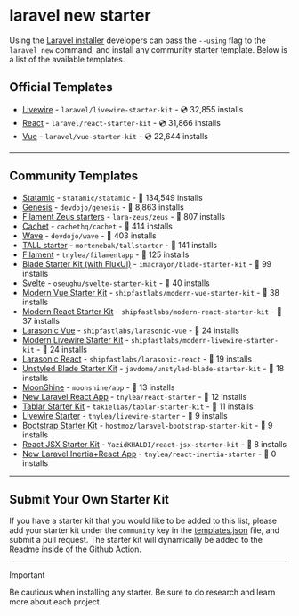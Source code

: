 # laravel new starter

Using the [Laravel installer](https://laravel.com/docs/installation#installing-php) developers can pass the `--using` flag to the `laravel new` command, and install any community starter template. Below is a list of the available templates.

## Official Templates

- [Livewire](https://github.com/laravel/livewire-starter-kit) - `laravel/livewire-starter-kit` - 💿 32,855 installs
- [React](https://github.com/laravel/react-starter-kit) - `laravel/react-starter-kit` - 💿 31,866 installs
- [Vue](https://github.com/laravel/vue-starter-kit) - `laravel/vue-starter-kit` - 💿 22,644 installs

---

## Community Templates

- [Statamic](https://github.com/statamic/statamic) - `statamic/statamic` - 💾 134,549 installs
- [Genesis](https://github.com/thedevdojo/genesis) - `devdojo/genesis` - 💾 8,863 installs
- [Filament Zeus starters](https://github.com/lara-zeus/zeus) - `lara-zeus/zeus` - 💾 807 installs
- [Cachet](https://github.com/cachethq/cachet) - `cachethq/cachet` - 💾 414 installs
- [Wave](https://github.com/thedevdojo/wave) - `devdojo/wave` - 💾 403 installs
- [TALL starter](https://github.com/mortenebak/tallstarter) - `mortenebak/tallstarter` - 💾 141 installs
- [Filament](https://github.com/tnylea/filamentapp) - `tnylea/filamentapp` - 💾 125 installs
- [Blade Starter Kit (with FluxUI)](https://github.com/imacrayon/blade-starter-kit) - `imacrayon/blade-starter-kit` - 💾 99 installs
- [Svelte](https://github.com/oseughu/svelte-starter-kit) - `oseughu/svelte-starter-kit` - 💾 40 installs
- [Modern Vue Starter Kit](https://github.com/shipfastlabs/modern-vue-starter-kit) - `shipfastlabs/modern-vue-starter-kit` - 💾 38 installs
- [Modern React Starter Kit](https://github.com/shipfastlabs/modern-react-starter-kit) - `shipfastlabs/modern-react-starter-kit` - 💾 37 installs
- [Larasonic Vue](https://github.com/shipfastlabs/larasonic-vue) - `shipfastlabs/larasonic-vue` - 💾 24 installs
- [Modern Livewire Starter Kit](https://github.com/shipfastlabs/modern-livewire-starter-kit) - `shipfastlabs/modern-livewire-starter-kit` - 💾 24 installs
- [Larasonic React](https://github.com/shipfastlabs/larasonic-react) - `shipfastlabs/larasonic-react` - 💾 19 installs
- [Unstyled Blade Starter Kit](https://github.com/javdome/unstyled-blade-starter-kit) - `javdome/unstyled-blade-starter-kit` - 💾 18 installs
- [MoonShine](https://github.com/moonshine-software/app) - `moonshine/app` - 💾 13 installs
- [New Laravel React App](https://github.com/tnylea/react-starter) - `tnylea/react-starter` - 💾 12 installs
- [Tablar Starter Kit](https://github.com/takielias/tablar-starter-kit) - `takielias/tablar-starter-kit` - 💾 11 installs
- [Livewire Starter](https://github.com/tnylea/livewire-starter) - `tnylea/livewire-starter` - 💾 9 installs
- [Bootstrap Starter Kit](https://github.com/hostmoz/laravel-bootstrap-starter-kit) - `hostmoz/laravel-bootstrap-starter-kit` - 💾 9 installs
- [React JSX Starter Kit](https://github.com/YazidKHALDI/react-jsx-starter-kit) - `YazidKHALDI/react-jsx-starter-kit` - 💾 8 installs
- [New Laravel Inertia+React App](https://github.com/tnylea/react-inertia-starter) - `tnylea/react-inertia-starter` - 💾 0 installs

---

## Submit Your Own Starter Kit

If you have a starter kit that you would like to be added to this list, please add your starter kit under the `community` key in the [templates.json](templates.json) file, and submit a pull request. The starter kit will dynamically be added to the Readme inside of the Github Action.

---

> [!IMPORTANT]
> Be cautious when installing any starter. Be sure to do research and learn more about each project.